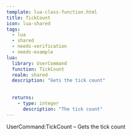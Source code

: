 ```yaml
---
template: lua-class-function.html
title: TickCount
icon: lua-shared
tags:
  - lua
  - shared
  - needs-verification
  - needs-example
lua:
  library: UserCommand
  function: TickCount
  realm: shared
  description: "Gets the tick count"
  
  
  returns:
    - type: integer
      description: "The tick count"
---
```


<div class="lua__search__keywords">
UserCommand:TickCount &#x2013; Gets the tick count
</div>
